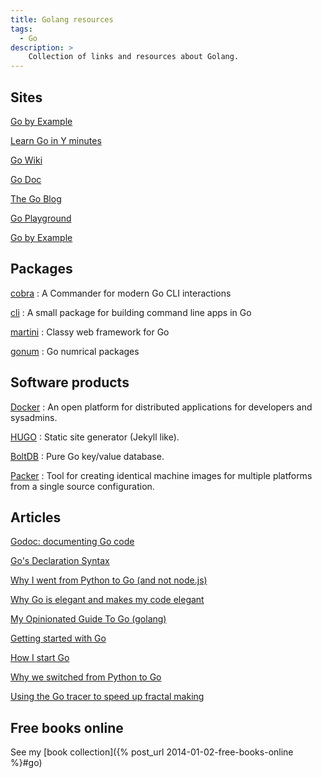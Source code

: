 ```yaml
---
title: Golang resources
tags:
  - Go
description: >
    Collection of links and resources about Golang.
---
```


## Sites

[Go by Example](https://gobyexample.com/)

[Learn Go in Y minutes](http://learnxinyminutes.com/docs/go/)

[Go Wiki](https://code.google.com/p/go-wiki/)

[Go Doc](https://godoc.org/)

[The Go Blog](http://blog.golang.org/)

[Go Playground](http://play.golang.org/)

[Go by Example](https://gobyexample.com/)

## Packages

[cobra](https://github.com/spf13/cobra)
: A Commander for modern Go CLI interactions

[cli](https://github.com/codegangsta/cli)
: A small package for building command line apps in Go

[martini](http://martini.codegangsta.io/)
: Classy web framework for Go

[gonum](http://www.gonum.org/)
: Go numrical packages

## Software products

[Docker](https://www.docker.com/)
: An open platform for distributed applications for developers and sysadmins.

[HUGO](http://gohugo.io/)
: Static site generator (Jekyll like).

[BoltDB](https://github.com/boltdb)
: Pure Go key/value database.

[Packer](https://packer.io/)
: Tool for creating identical machine images for multiple platforms from a single source configuration.

## Articles

[Godoc: documenting Go code](http://blog.golang.org/godoc-documenting-go-code)

[Go's Declaration Syntax](http://blog.golang.org/gos-declaration-syntax)

[Why I went from Python to Go (and not node.js)](http://jordanorelli.com/post/31533769172/why-i-went-from-python-to-go-and-not-node-js)

[Why Go is elegant and makes my code elegant](https://filippo.io/why-go-is-elegant-and-makes-my-code-elegant/)

[My Opinionated Guide To Go (golang)](http://blog.hackingthought.com/2014/05/my-opinionated-guide-to-go-golang.html)

[Getting started with Go](http://spf13.com/presentation/first-go-app/)

[How I start Go](http://howistart.org/posts/go/1/)

[Why we switched from Python to Go](https://getstream.io/blog/switched-python-go/)

[Using the Go tracer to speed up fractal making](https://campoy.cat/blog/using-the-go-tracer-to-speed-up-fractal-making/)

## Free books online

See my [book collection]({% post_url 2014-01-02-free-books-online %}#go)

